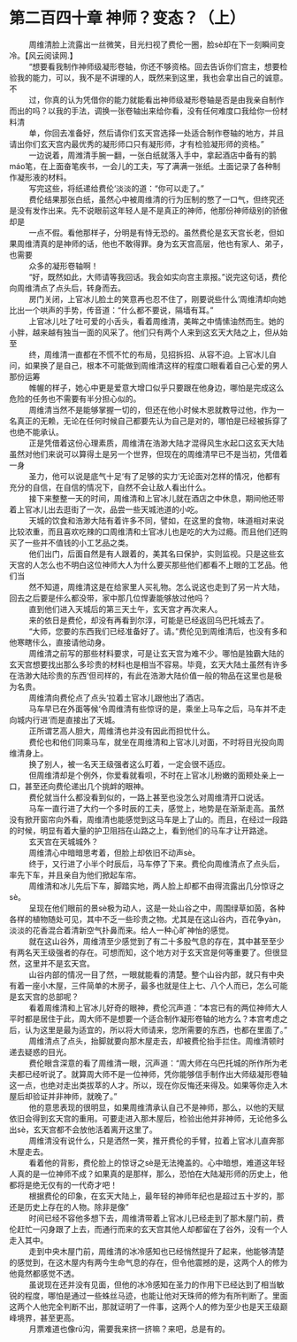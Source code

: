 <h1>第二百四十章 神师？变态？（上）</h1>
<div id="content">&nbsp&nbsp&nbsp&nbsp&nbsp&nbsp&nbsp&nbsp
 周维清脸上流露出一丝微笑，目光扫视了费伦一圈，脸sè却在下一刻瞬间变冷。【风云阅读网.】
 <br/>&nbsp&nbsp&nbsp&nbsp&nbsp&nbsp&nbsp&nbsp
 “想要看我制作神师级凝形卷轴，你还不够资格。回去告诉你们宫主，想要检验我的能力，可以，我不是不讲理的人，既然来到这里，我也会拿出自己的诚意。不
 <br/>&nbsp&nbsp&nbsp&nbsp&nbsp&nbsp&nbsp&nbsp
 过，你真的认为凭借你的能力就能看出神师级凝形卷轴是否是由我亲自制作而出的吗？以我的手法，调换一张卷轴出来给你看，没有任何难度口我给你一份材料清
 <br/>&nbsp&nbsp&nbsp&nbsp&nbsp&nbsp&nbsp&nbsp
 单，你回去准备好，然后请你们玄天宫选择一处适合制作卷轴的地方，并且请出你们玄天宫内最优秀的凝形师口只有凝形师，才有检验凝形师的资格。”
 <br/>&nbsp&nbsp&nbsp&nbsp&nbsp&nbsp&nbsp&nbsp
 一边说着，周潍清手腕一翻，一张白纸就落入手中，拿起酒店中备有的鹅máo笔，在上面奋笔疾书，一会儿的工夫，写了满满一张纸。土面记录了各种制作凝形液的材料。
 <br/>&nbsp&nbsp&nbsp&nbsp&nbsp&nbsp&nbsp&nbsp
 写完这些，将纸递给费伦‘淡淡的道：“你可以走了。”
 <br/>&nbsp&nbsp&nbsp&nbsp&nbsp&nbsp&nbsp&nbsp
 费伦结果那张白纸，虽然心中被周维清的行为压制的憋了一口气，但终究还是没有发作出来。先不说眼前这年轻人是不是真正的神师，他那份神师级别的骄傲却是
 <br/>&nbsp&nbsp&nbsp&nbsp&nbsp&nbsp&nbsp&nbsp
 一点不假。看他那样子，分明是有恃无恐的。虽然费伦是玄天宫长老，但如果周维清真的是神师的话，他也不敢得罪。身为玄天宫高层，他也有家人、弟子，也需要
 <br/>&nbsp&nbsp&nbsp&nbsp&nbsp&nbsp&nbsp&nbsp
 众多的凝形卷轴啊！
 <br/>&nbsp&nbsp&nbsp&nbsp&nbsp&nbsp&nbsp&nbsp
 “好，既然如此，大师请等我回话。我会如实向宫主禀报。”说完这句话，费伦向周维清点了点头后，转身而去。
 <br/>&nbsp&nbsp&nbsp&nbsp&nbsp&nbsp&nbsp&nbsp
 房门关闭，上官冰儿脸土的笑意再也忍不住了，刚要说些什么‘周维清却向她比出一个哄声的手势，传音道：“什么都不要说，隔墙有耳。”
 <br/>&nbsp&nbsp&nbsp&nbsp&nbsp&nbsp&nbsp&nbsp
 上官冰儿吐了吐可爱的小舌头，看着周维清，美眸之中情愫油然而生。她的小胖，越来越有独当一面的风采了。他们只有两个人来到这玄天大陆之上，但从始至
 <br/>&nbsp&nbsp&nbsp&nbsp&nbsp&nbsp&nbsp&nbsp
 终，周维清一直都在不慌不忙的布局，见招拆招、从容不迫。上官冰儿自问，如果换了是自己，根本不可能做到周维清这样的程度口眼看着自己心爱的男人那份运筹
 <br/>&nbsp&nbsp&nbsp&nbsp&nbsp&nbsp&nbsp&nbsp
 帷幄的样子，她心中更是爱意大增口似乎只要跟在他身边，哪怕是完成这么危险的任务也不需要有半分担心似的。
 <br/>&nbsp&nbsp&nbsp&nbsp&nbsp&nbsp&nbsp&nbsp
 周维清当然不是能够掌握一切的，但还在他小时候木恩就教导过他，作为一名真正的无赖，无论在任何时候自己都要先认为自己是对的，哪怕是已经被拆穿了也绝不能承认。
 <br/>&nbsp&nbsp&nbsp&nbsp&nbsp&nbsp&nbsp&nbsp
 正是凭借着这份心理素质，周维清在浩渺大陆才混得风生水起口这玄天大陆虽然对他们来说可以算得土是另一个世界，但现在的周维清早已不是当初，凭借着一身
 <br/>&nbsp&nbsp&nbsp&nbsp&nbsp&nbsp&nbsp&nbsp
 圣力，他可以说是底气十足‘有了足够的实力‘无论面对怎样的情况，他都有充分的自信，在自信的情况下，自然不会让敌人看出什么。
 <br/>&nbsp&nbsp&nbsp&nbsp&nbsp&nbsp&nbsp&nbsp
 接下来整整一天的时间，周维清和上官冰儿就在酒店之中休息，期间他还带着上官冰儿出去逛街了一次，品尝一些天城池道的小吃。
 <br/>&nbsp&nbsp&nbsp&nbsp&nbsp&nbsp&nbsp&nbsp
 天城的饮食和浩渺大陆有着许多不同，譬如，在这里的食物，味道相对来说比较浓重，而且喜欢吃辣的口周维清和土官冰儿也是吃的大为过瘾。而且他们还购买了一些并不值钱的小工艺品之类。
 <br/>&nbsp&nbsp&nbsp&nbsp&nbsp&nbsp&nbsp&nbsp
 他们出门，后面自然是有人跟着的，美其名曰保护，实则监视。只是这些玄天宫的人怎么也不明白这位神师大人为什么要买那些他们都看不上眼的工艺品。他们当
 <br/>&nbsp&nbsp&nbsp&nbsp&nbsp&nbsp&nbsp&nbsp
 然不知道，周维清这是在给家里人买礼物。怎么说这也走到了另一片大陆，回去之后要是佧么都没带，家中那几位悍妻能够放过他吗？
 <br/>&nbsp&nbsp&nbsp&nbsp&nbsp&nbsp&nbsp&nbsp
 直到他们进入天城后的第三天土午，玄天宫才再次来人。
 <br/>&nbsp&nbsp&nbsp&nbsp&nbsp&nbsp&nbsp&nbsp
 来的依日是费伦，却没有再看到尔淳，可能是已经返回乌巴托城去了。
 <br/>&nbsp&nbsp&nbsp&nbsp&nbsp&nbsp&nbsp&nbsp
 “大师，您要的东西我们已经准备好了。请。”费伦见到周维清后，也没有多和他寒瞎佧么，直接请他动身。
 <br/>&nbsp&nbsp&nbsp&nbsp&nbsp&nbsp&nbsp&nbsp
 周维清之前写的那些材料要求，可是让玄天宫为难不少。哪怕是独霸大陆的玄天宫想要找出那么多珍贵的材料也是相当不容易。毕竟，玄天大陆土虽然有许多在浩渺大陆珍贵的东西‘但司样的，有此在浩渺大陆价值一般的物品在这里也是极为名贵。
 <br/>&nbsp&nbsp&nbsp&nbsp&nbsp&nbsp&nbsp&nbsp
 周维清向费伦点了点头‘拉着土官冰儿跟他出了酒店。
 <br/>&nbsp&nbsp&nbsp&nbsp&nbsp&nbsp&nbsp&nbsp
 马车早已在外面等候‘令周维清有些惊讶的是，乘坐上马车之后，马车并不走向城内行进‘而是直接出了天城。
 <br/>&nbsp&nbsp&nbsp&nbsp&nbsp&nbsp&nbsp&nbsp
 正所谓艺高人胆大，周维清也并没有因此而担忧什么。
 <br/>&nbsp&nbsp&nbsp&nbsp&nbsp&nbsp&nbsp&nbsp
 费伦也和他们同乘马车，就坐在周维清和上官冰儿对面，不时将目光投向周维清身上。
 <br/>&nbsp&nbsp&nbsp&nbsp&nbsp&nbsp&nbsp&nbsp
 换了别人，被一名天王级强者这么盯着，一定会很不适应。
 <br/>&nbsp&nbsp&nbsp&nbsp&nbsp&nbsp&nbsp&nbsp
 但周维清却是个例外，你爱看就看呗，不时在上官冰儿粉嫩的面颊处亲上一口，甚至还向费伦递出几个挑衅的眼神。
 <br/>&nbsp&nbsp&nbsp&nbsp&nbsp&nbsp&nbsp&nbsp
 费伦就当什么都没看到似的，一路上甚至也没怎么对周维清开口说话。
 <br/>&nbsp&nbsp&nbsp&nbsp&nbsp&nbsp&nbsp&nbsp
 马车一直行进了大约一个多时辰的工夫，感觉上，地势是在渐渐走高。虽然没有掀开窗帘向外看，周维清也能感觉到这马车是上了山的。而且，在经过一段路的时候，明显有着大量的护卫阻挡在山路之上，看到他们的马车才让开路途。
 <br/>&nbsp&nbsp&nbsp&nbsp&nbsp&nbsp&nbsp&nbsp
 玄天宫在天城城外？
 <br/>&nbsp&nbsp&nbsp&nbsp&nbsp&nbsp&nbsp&nbsp
 周维清心中暗暗思考着，但脸上却依旧不动声sè。
 <br/>&nbsp&nbsp&nbsp&nbsp&nbsp&nbsp&nbsp&nbsp
 终于，又行进了小半个时辰后，马车停了下来。费伦向周维清点了点头后，率先下车，并且亲自为他们掀起车帘。
 <br/>&nbsp&nbsp&nbsp&nbsp&nbsp&nbsp&nbsp&nbsp
 周维清和冰儿先后下车，脚踏实地，两人脸上却都不由得流露出几分惊讶之sè。
 <br/>&nbsp&nbsp&nbsp&nbsp&nbsp&nbsp&nbsp&nbsp
 呈现在他们眼前的景sè极为动人，这是一处山谷之中，周围绿草如茵，各种各样的植物随处可见，其中不乏一些珍贵之物。尤其是在这山谷内，百花争yàn，淡淡的花香混合着清新空气扑鼻而来。给人一种心旷神怡的感觉。
 <br/>&nbsp&nbsp&nbsp&nbsp&nbsp&nbsp&nbsp&nbsp
 就在这山谷外，周维清至少感觉到了有二十多股气息的存在，其中甚至至少有两名天王级强者的存在。可想而知，这个地方对于玄天宫是何等重要了。但很显然，这里并不是玄天宫。
 <br/>&nbsp&nbsp&nbsp&nbsp&nbsp&nbsp&nbsp&nbsp
 山谷内部的情况一目了然，一眼就能看的清楚。整个山谷内部，就只有中央有着一座小木屋，三件简单的木房子，最多也就是住上七、八个人而已，怎么可能是玄天宫的总部呢？
 <br/>&nbsp&nbsp&nbsp&nbsp&nbsp&nbsp&nbsp&nbsp
 看着周维清和上官冰儿好奇的眼神，费伦沉声道：“本宫已有的两位神师大人平时都是居住于此，周大师不是想要一个适合制作凝形卷轴的地方么？本宫考虑之后，认为这里是最为适宜的，所以将大师请来，您所需要的东西，也都在里面了。”
 <br/>&nbsp&nbsp&nbsp&nbsp&nbsp&nbsp&nbsp&nbsp
 周维清点了点头，抬脚就要向那木屋走去，却被费伦抬手拦住。周维清顿时递去疑惑的目光。
 <br/>&nbsp&nbsp&nbsp&nbsp&nbsp&nbsp&nbsp&nbsp
 费伦眼含深意的看了周维清一眼，沉声道：“周大师在乌巴托城的所作所为老夫都已经听说了。就算周大师不是一位神师，凭你能够信手制作出大师级凝形卷轴这一点，也绝对走出类拔萃的人才。所以，现在你反悔还来得及。如果等你走入木屋后却验证并非神师，就晚了。”
 <br/>&nbsp&nbsp&nbsp&nbsp&nbsp&nbsp&nbsp&nbsp
 他的意思表现的很明显，如果周维清承认自己不是神师，那么，以他的天赋依旧会得到玄天宫的重用。可要走进入那木屋后，检验出他并非神师，无论他多么出sè，玄天宫都不会放他活着离开这里了。
 <br/>&nbsp&nbsp&nbsp&nbsp&nbsp&nbsp&nbsp&nbsp
 周维清没有说什么，只是洒然一笑，推开费伦的手臂，拉着上官冰儿直奔那木屋走去。
 <br/>&nbsp&nbsp&nbsp&nbsp&nbsp&nbsp&nbsp&nbsp
 看着他的背影，费伦脸上的惊讶之sè是无法掩盖的。心中暗想，难道这年轻人真的是一位神师不成？如果真的是那样，那么，恐怕在大陆凝形师的历史上，他都将是绝无仅有的一代奇才吧！
 <br/>&nbsp&nbsp&nbsp&nbsp&nbsp&nbsp&nbsp&nbsp
 根据费伦的印象，在玄天大陆上，最年轻的神师年纪也是超过五十岁的，那还是历史上存在的人物。除非是像”
 <br/>&nbsp&nbsp&nbsp&nbsp&nbsp&nbsp&nbsp&nbsp
 时间已经不容他多想下去，周维清带着上官冰儿已经走到了那木屋门前，费伦赶忙一闪身跟了上去，而通行而来的玄天宫其他人却都留在了谷外，没有一个人走入其中。
 <br/>&nbsp&nbsp&nbsp&nbsp&nbsp&nbsp&nbsp&nbsp
 走到中央木屋门前，周维清的冰冷感知也已经悄然提升了起来，他能够清楚的感觉到，在这木屋内有两今生命气息的存在，但令他震撼的是，这两个人的修为他竟然都感觉不透。
 <br/>&nbsp&nbsp&nbsp&nbsp&nbsp&nbsp&nbsp&nbsp
 虽说现在还并没有见面，但他的冰冷感知在圣力的作用下已经达到了相当敏锐的程度，哪怕是通过一些蛛丝马迹，也能让他对天珠师的修为有所判断了。里面这两个人他完全判断不出，那就证明了一件事，这两个人的修为至少也是天王级巅峰境界，甚至更高。
 <br/>&nbsp&nbsp&nbsp&nbsp&nbsp&nbsp&nbsp&nbsp
 月票难道也像rǔ沟，需要我来挤一挤嘛？来吧，总是有的。
 <br/>&nbsp&nbsp&nbsp&nbsp&nbsp&nbsp&nbsp&nbsp
 <br/>&nbsp&nbsp&nbsp&nbsp&nbsp&nbsp&nbsp&nbsp
</div>
